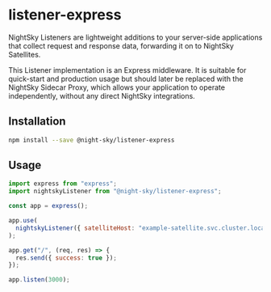 # listener-express

NightSky Listeners are lightweight additions to your server-side applications that collect request and response data, forwarding it on to NightSky Satellites.

This Listener implementation is an Express middleware. It is suitable for quick-start and production usage but should later be replaced with the NightSky Sidecar Proxy, which allows your application to operate independently, without any direct NightSky integrations.

## Installation

```bash
npm install --save @night-sky/listener-express
```

## Usage

```js
import express from "express";
import nightskyListener from "@night-sky/listener-express";

const app = express();

app.use(
  nightskyListener({ satelliteHost: "example-satellite.svc.cluster.local" })
);

app.get("/", (req, res) => {
  res.send({ success: true });
});

app.listen(3000);
```
